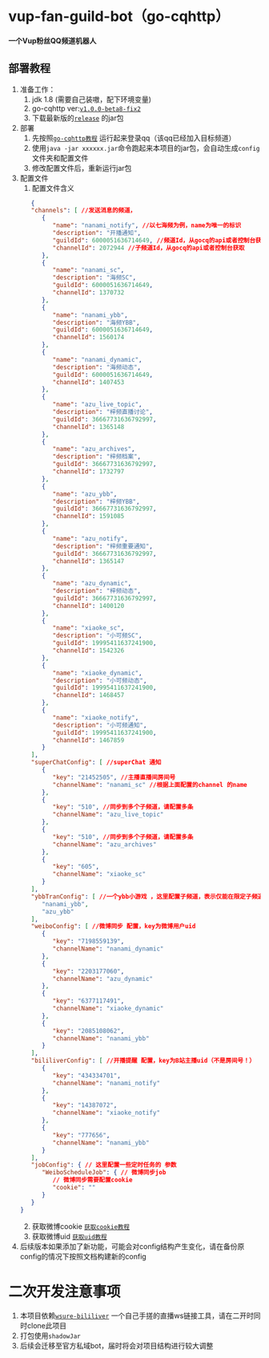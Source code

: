 # vup-fan-guild-bot（go-cqhttp）
#### 一个Vup粉丝QQ频道机器人
## 部署教程
1. 准备工作：
   1. jdk 1.8 (需要自己装嗷，配下环境变量)
   2. go-cqhttp ver:[`v1.0.0-beta8-fix2`](https://github.com/Mrs4s/go-cqhttp/releases/tag/v1.0.0-beta8-fix2)
   3. 下载最新版的[`release`](https://github.com/WsureDev/compose-guild-bot/releases/) 的jar包
2. 部署
   1. 先按照[`go-cqhttp教程`](https://docs.go-cqhttp.org/guide/quick_start.html) 运行起来登录qq（该qq已经加入目标频道）
   2. 使用`java -jar xxxxxx.jar`命令跑起来本项目的jar包，会自动生成`config`文件夹和配置文件
   3. 修改配置文件后，重新运行jar包
3. 配置文件
   1. 配置文件含义
   ```json
      {
      "channels": [ //发送消息的频道，
         {
            "name": "nanami_notify", //以七海频为例，name为唯一的标识
            "description": "开播通知", 
            "guildId": 6000051636714649, //频道Id，从gocq的api或者控制台获取
            "channelId": 2072944 //子频道Id，从gocq的api或者控制台获取
         },
         {
            "name": "nanami_sc",
            "description": "海频SC",
            "guildId": 6000051636714649,
            "channelId": 1370732
         },
         {
            "name": "nanami_ybb",
            "description": "海频YBB",
            "guildId": 6000051636714649,
            "channelId": 1560174
         },
         {
            "name": "nanami_dynamic",
            "description": "海频动态",
            "guildId": 6000051636714649,
            "channelId": 1407453
         },
         {
            "name": "azu_live_topic",
            "description": "梓频直播讨论",
            "guildId": 36667731636792997,
            "channelId": 1365148
         },
         {
            "name": "azu_archives",
            "description": "梓频档案",
            "guildId": 36667731636792997,
            "channelId": 1732797
         },
         {
            "name": "azu_ybb",
            "description": "梓频YBB",
            "guildId": 36667731636792997,
            "channelId": 1591085
         },
         {
            "name": "azu_notify",
            "description": "梓频重要通知",
            "guildId": 36667731636792997,
            "channelId": 1365147
         },
         {
            "name": "azu_dynamic",
            "description": "梓频动态",
            "guildId": 36667731636792997,
            "channelId": 1400120
         },
         {
            "name": "xiaoke_sc",
            "description": "小可频SC",
            "guildId": 19995411637241900,
            "channelId": 1542326
         },
         {
            "name": "xiaoke_dynamic",
            "description": "小可频动态",
            "guildId": 19995411637241900,
            "channelId": 1468457
         },
         {
            "name": "xiaoke_notify",
            "description": "小可频通知",
            "guildId": 19995411637241900,
            "channelId": 1467859
         }
      ],
      "superChatConfig": [ //superChat 通知
         {
            "key": "21452505", //主播直播间房间号
            "channelName": "nanami_sc" //根据上面配置的channel 的name
         },
         {
            "key": "510", //同步到多个子频道，请配置多条
            "channelName": "azu_live_topic"
         },
         {
            "key": "510", //同步到多个子频道，请配置多条
            "channelName": "azu_archives"
         },
         {
            "key": "605",
            "channelName": "xiaoke_sc"
         }
      ],
      "ybbTranConfig": [ //一个ybb小游戏 ，这里配置子频道，表示仅能在限定子频道使用。如果不配置，则所有子频道都可以使用
         "nanami_ybb",
         "azu_ybb"
      ],
      "weiboConfig": [ //微博同步 配置，key为微博用户uid
         {
            "key": "7198559139",
            "channelName": "nanami_dynamic"
         },
         {
            "key": "2203177060",
            "channelName": "azu_dynamic"
         },
         {
            "key": "6377117491",
            "channelName": "xiaoke_dynamic"
         },
         {
            "key": "2085108062",
            "channelName": "nanami_ybb"
         }
      ],
      "bililiverConfig": [ //开播提醒 配置，key为B站主播uid（不是房间号！）
         {
            "key": "434334701",
            "channelName": "nanami_notify"
         },
         {
            "key": "14387072",
            "channelName": "xiaoke_notify"
         },
         {
            "key": "777656",
            "channelName": "nanami_ybb"
         }
      ],
      "jobConfig": { // 这里配置一些定时任务的 参数
         "WeiboScheduleJob": { // 微博同步job
            // 微博同步需要配置cookie
            "cookie": ""
         }
      }
   }
   ```
   2. 获取微博cookie [`获取cookie教程`](https://github.com/dataabc/weiboSpider/blob/master/docs/cookie.md)
   3. 获取微博uid [`获取uid教程`](https://github.com/dataabc/weiboSpider/blob/master/docs/userid.md)
4. 后续版本如果添加了新功能，可能会对config结构产生变化，请在备份原config的情况下按照文档构建新的config
# 二次开发注意事项
1. 本项目依赖[`wsure-bililiver`](https://github.com/WsureDev/wsure-bililiver) 一个自己手搓的直播ws链接工具，请在二开时同时clone此项目
2. 打包使用`shadowJar`
3. 后续会迁移至官方私域bot，届时将会对项目结构进行较大调整
